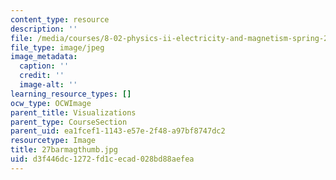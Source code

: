```yaml
---
content_type: resource
description: ''
file: /media/courses/8-02-physics-ii-electricity-and-magnetism-spring-2007/d3f446dc1272fd1cecad028bd88aefea_27barmagthumb.jpg
file_type: image/jpeg
image_metadata:
  caption: ''
  credit: ''
  image-alt: ''
learning_resource_types: []
ocw_type: OCWImage
parent_title: Visualizations
parent_type: CourseSection
parent_uid: ea1fcef1-1143-e57e-2f48-a97bf8747dc2
resourcetype: Image
title: 27barmagthumb.jpg
uid: d3f446dc-1272-fd1c-ecad-028bd88aefea
---
```

